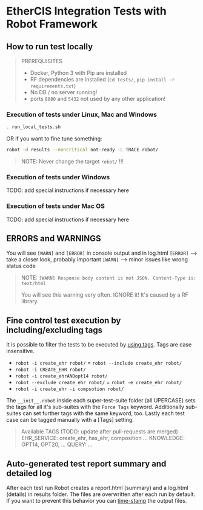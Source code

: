 # EtherCIS Integration Tests with Robot Framework

## How to run test locally

> PREREQUISITES
> - Docker, Python 3 with Pip are installed
> - RF dependencies are installed (`cd tests/`, `pip install -r requirements.txt`)
> - No DB / no server running!
> - ports `8080` and `5432` not used by any other application!


### Execution of tests under Linux, Mac and Windows

```bash
. run_local_tests.sh
```
OR if you want to fine tune something:

```bash
robot -d results --noncritical not-ready -L TRACE robot/
```

> NOTE: Never change the target `robot/` !!!

### Execution of tests under Windows
TODO: add special instructions if necessary here

### Execution of tests under Mac OS
TODO: add special instructions if necessary here


## ERRORS and WARNINGS
You will see `[WARN]` and `[ERROR]` in console output and in log.html
`[ERROR]` --> take a closer look, probably important
`[WARN]`  --> minor issues like wrong status code

> NOTE: `[WARN]	Response body content is not JSON. Content-Type is: text/html`
>
> You will see this warning very often. IGNORE it! It's caused by a RF library.

## Fine control test execution by including/excluding tags
It is possible to filter the tests to be executed by [using tags](http://robotframework.org/robotframework/latest/RobotFrameworkUserGuide.html#by-tag-names). Tags are case insensitive.

- `robot -i create_ehr robot/` = `robot --include create_ehr robot/`
- `robot -i CREATE_EHR robot/`
- `robot -i create_ehrANDopt14 robot/`
- `robot --exclude create_ehr robot/` = `robot -e create_ehr robot/`
- `robot -i create_ehr -i compsotion robot/`


The `__init__.robot` inside each
super-test-suite folder (all UPERCASE) sets the tags for all it's sub-suites
with the `Force Tags` keyword. Additionally sub-suites can set further tags with
the same keyword, too. Lastly each test case can be tagged manually with a [Tags]
setting.

> Available TAGS (TODO: update after pull-requests are merged)
> EHR_SERVICE: create_ehr, has_ehr, composition ...
> KNOWLEDGE: OPT14, OPT20, ...
> QUERY: ...


## Auto-generated test report summary and detailed log
After each test run Robot creates a report.html (summary) and a log.html
(details) in results folder. The files are overwritten after each run by default.
If you want to prevent this behavior you can [time-stamp](http://robotframework.org/robotframework/latest/RobotFrameworkUserGuide.html#timestamping-output-files) the output files.
